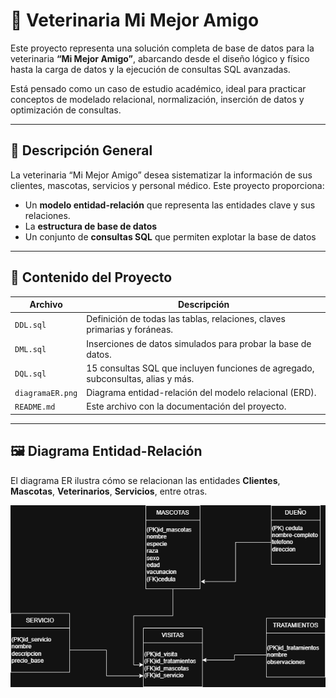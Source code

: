 # 🐾 Veterinaria Mi Mejor Amigo

Este proyecto representa una solución completa de base de datos para la veterinaria **“Mi Mejor Amigo”**, abarcando desde el diseño lógico y físico hasta la carga de datos y la ejecución de consultas SQL avanzadas.

Está pensado como un caso de estudio académico, ideal para practicar conceptos de modelado relacional, normalización, inserción de datos y optimización de consultas.

---

## 📘 Descripción General

La veterinaria “Mi Mejor Amigo” desea sistematizar la información de sus clientes, mascotas, servicios y personal médico. Este proyecto proporciona:

- Un **modelo entidad-relación** que representa las entidades clave y sus relaciones.
- La **estructura de base de datos** 
- Un conjunto de **consultas SQL** que permiten explotar la base de datos 

---

## 📂 Contenido del Proyecto

| Archivo            | Descripción                                                                       |
|--------------------|-----------------------------------------------------------------------------------|
| `DDL.sql`          | Definición de todas las tablas, relaciones, claves primarias y foráneas.          |
| `DML.sql`          | Inserciones de datos simulados para probar la base de datos.                      |
| `DQL.sql`          | 15 consultas SQL que incluyen funciones de agregado, subconsultas, alias y más.   |
| `diagramaER.png`   | Diagrama entidad-relación del modelo relacional (ERD).                            |
| `README.md`        | Este archivo con la documentación del proyecto.                                   |

---

## 🖼️ Diagrama Entidad-Relación

El diagrama ER ilustra cómo se relacionan las entidades **Clientes**, **Mascotas**, **Veterinarios**, **Servicios**, entre otras.

![Diagrama ER](./diagramaER.png)



